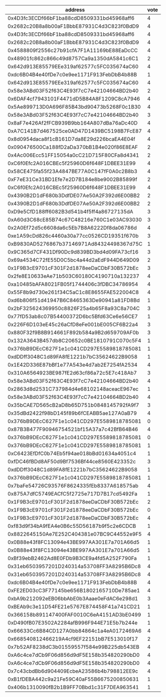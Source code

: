 address|vote|timestamp|signature
---|---|---|---
0x4D3fc3ECDf66bF1ba88cdD8509331bd45968aff6|4|1600778975|0x59635ee14fcad3319528cfa9dc194e98c730fa51891e0754883ce44f9f91ba8e25731f110d28f108bf989181b1ba478af5e9790a4ec672b87cfef1ee1b17dd6d1c
0x2682c20B8a8b00aF1BbbE87931C4d3C823f0BdD9|4|1600779176|0x28d94a0936da03383913af32b1218f680ec53a498bf1bfeaccba6d0953ec97ad0a042fa4b6633ba564587b8ccadb54cd5a65a43cd924721a4e6c3995de92d35e1c
0x4D3fc3ECDf66bF1ba88cdD8509331bd45968aff6|4|1600780174|0x1c5713e1023e6ef6c98ae80c5aabf1f2ccadeaa97d61e42bd00a589aaf7767b070fc790c97470406af1aa0fb19df72c6b30ed6818827b81d7c02884f3f0a7dcf1b
0x2682c20B8a8b00aF1BbbE87931C4d3C823f0BdD9|4|1600780265|0x9551c028d4a1b76675172ad7e046fa7a6d86becb872d4216a250af2d796a2af314df00f894ccab907050111801b2a5d8fa240a8ae88062afe75d3b422cf94c1c1b
0x4588809f2556c27b91cfA7F1A11169bE88EaDcCC|4|1600780411|0x264897a826b46097689c63ce904d307b3bbfdb1c2fea27cdd323d656d4ad2039346d1de5c6ecfaf487f8970397ae50cdd7149a8c9385e7e4e049dc4b883b358c1b
0x48901fc862c866c49d8757Ca9a1350dA5841c6C1|2|1600780476|0x1350a9450efbe8d83469d81c7e6d5046f08cc8101ce35f07645312b9164e48042ed109622415d71ffe0807290fb78017c33292dfe6141b3cb261c401d75110861b
0x642d913E85579EEe319af62577c5FC035674aC60|4|1600780497|0xadee38630f4e83699bdd198c81733cc242deec6f2a00ca31c566dc35432e95821aa257d2756485c5b222d28a3cee1e21713da6faa505945ed35a8b3631f26d1c1c
0xdc6B04B4e40fDe7c0e9ee1171F913FebDbB4b88B|1|1600780569|0x43af4e09da6bf344d6d58159f245555635f78c01b7599e4beda5f468b82bcbdc078d6b5e60244631ad20be7a5f70dbc2a27bcbfb9763a868445c7f3db3d475f01b
0x642d913E85579EEe319af62577c5FC035674aC60|4|1600780610|0x0e8b9539f060d98bafe4d01f40e21166b2012dfac022fc8f97859cb36216e45d4622da8d659c9fa17e31d1ebe11f2e2c220e3506d702adb8007f952e17116bce1b
0x58e3ABd03F52f63C4E93f7cC7e42104664BD2b40|2|1600780633|0x2b3d9d168cb0f275cfdc02f7e745640ff89f11de2ea9018819ad3989e67df03e0dca26ac1a4cf29ebeb0c1619ea26e38b85f5afce5e0d82c9bd1abb61861f7be1b
0x6DAF4cf7943101F4471dD5B84A8F1209C8cA7946|4|1600780647|0xe1efed84c9bf2605575d98e17ccecd9657bc20c5ea3b22534257bdbcbbddee8a74f6fdccb8cad2d0b8cadb1d56a5b992f790f8fa85f088ce9c8349e474cc09401b
0x5Ae899713D0A696F85B43bd90473b5268F0c1B30|4|1600780665|0x8f872ea9d37405b397614cf25edca839a76435848a805c38df7dec2c4d00658674e4a39abeedb086a5ab861042944b69e30af2fbd464f1dcc3e58553b40a69371b
0x58e3ABd03F52f63C4E93f7cC7e42104664BD2b40|3|1600780700|0x6c82d813644e2c7fc46dd1e60751ad64742f045e48cf7c2f8ffbda9769f8ea226d14cf71610e4a204398e7c44f738a73bdaf1de648eb97190051973c3e811f121c
0x8aF7e426Af2fFCB939B9bb164A807dBa76aDc40D|4|1600780691|0x1899c6e1ea4be0a16d87dfc9ff9dc500a9956ab81b33efebc4321fa26e47ecac42f494cddbf552abd02b83484ae5c112e7aebe1076682b35ba468fc74fd2a2e31c
0xA7C141B7d467525ce0AD47D1439BC5198B7FcE87|4|1600780719|0x9aba49c76a2beb71028e0a408354d46756f94e5f932cac8a56d7b21ecdc1aec40d123127e9253b49cbb0eee31793a54a98f918f556398296b45f2901e3686dbd1b
0x8d0954daca8f1cB161D7da8E29d226bcaEA4E04f|4|1600780850|0x41bbe177d04b1c39a1709777710034dc43714fa36ebb12923a0b7be058edb88459ab4576233c795aa0849d291b60de3ab8731cc6c2e0f3268c9ef3acd235ffe81c
0x090476500Ca188fD2aDa370bB1B4e020f86E8EAF|2|1600780877|0x12f22f3bd33b75827d7a55109cccc0022b307fa6011e683a18d780b836ca370623e7c0871c4ab4beb43ba555cc2627cabe9e91c578292324d2e6e622cbc79f881b
0x4Ac006Ecc51FF15054a0cC21D715F80CFa8d4341|2|1600780931|0x279c5c360c83f67a9b4b4f3b4bf83514f3f44a63a2f8e9ddd3b3567340187b7f3e6d5d976faee74adc2ec9baa8511a5a8d3f05188e7e574b7becb6ae622184981c
0xC6f0Efc2A016CBEc5f25960D6f648F1DBEE31E99|4|1600780933|0x9ce7cc1ad304099c36e2be66462a4ae5a66fa1bfe3730d0a1709da0f3b7f8bc96b840e2d34f44af3267e510777e68e585c518c121a70bc5708f7c9cb64179ea31c
0x58CE475fa55f23A4847BE77A0C147fF0A0c2B8b3|4|1600780990|0xa4a24b883f5e2a1ed67d501cff9c2c3b59085c488274d5f3715088ddac12ea446d0a7c4f8dfd325063441ae390e26be3361aaa768ecd1018dd06d0b4b8465f8a1b
0xF7eE31Ce31BD1Efe7e2D7B184e8be9002B85899f|2|1600781209|0x3613b453f80f92080f08b46b7c7302106fc103b1e9ddaeaee2f75223c62c581f184f9b096e35365c1a34b14c0276715c1f3d144333e04711eccecaf01db9b5661b
0xC6f0Efc2A016CBEc5f25960D6f648F1DBEE31E99|4|1600781311|0x425744e7f7cc65c31fea266876cb7c69e4b1b76b772774d911853cc6b375fc8a1ce80082344fd221ae39fb4270f05685de843815905ee45488567c26c99a90681b
0x4390B2D1dF680b3DdfDE07Ae50A2F392d6E00BB2|2|1600781396|0xe6d5a84c1612ed663d9678967811b7f0bf9deae54f809ce5c89e72b51260ea5c63c72dc8d17cc62ad47153c6b0836ed60be36f820d26b3d556cb58cad05fa49e1c
0x4390B2D1dF680b3DdfDE07Ae50A2F392d6E00BB2|2|1600781549|0x5d359b0455b4bdc55993cb91b82a7cdf988156030c348ee8ddaa8add3da0a0a049b1655a6864cb5c3e5816240e7a12680ee4007018624eb685d1aa0d5c3e8ad81c
0xD9e5CfD188ff6082B3d541b4f5ff4a86727135dA|3|1600781776|0x6675a0a0c38b173731dcc69b90ee8e3064c95a372db8d53ad2f3eae7933e38bd4fb8359ef3257fd252882fd34ee54c4e71c38a9a05d1aa4b2253b5b171dc6cbe1c
0xA60d3C68cE85B74c67C48216e760C1e03AC93030|3|1600781831|0xb7376500d9babe7dd175fe3999070b0103b597887095a94c0fdbb91271ac503c31063386438b7c17dd0d57faa9b7952639ed72a6ec24532720aa9648f0f9aa051b
0x2A0Ef72d5c6608da6c5Eb7B8A6222Df8da06786d|4|1600782327|0x161831e25ed81bd67be26b0f7863c8d903902399a7455e0799bf3aa0d81ae8ed3f4ed01528e71f13bef10a63934ff93b9f4977fb15508213e43b1fc472c1de0c1b
0xe1A59cDd826c4460a30a77cc0526CD19351f670b|3|1600782613|0x91647c8acb6a1f018bbe20bfb32721252028b7c6b234bf1686899ce6cdbcf07900e049d72d781ecb9a1af8df7c127c070fcb92289fe0d77e1f6baf3ba93f68c31b
0xB9830AD5276867b37146971Ad84324498367d75C|1|1600783027|0x9fbce9b87ce3fef652dbf8c0782454a03789b5c40efcb17f5a4125f89038158d4adf3d53becc9ae3a9f9280c589e778ba0b369f86bb2556104b2906662e43f991b
0x9C365d7CF431Df90Dc9d839BD3bd4d09FA73cf16|3|1600783046|0xb8accf89a1ac4d44debe52c9f618d71f198e47b3353d457dc0155b3b63f6484245b0cbbb3ed6f60a1d24fcfacbcad21a10a4f252bee1f133de7a3ce933b3bc911c
0x69a4534C72fE55D0C5bc4a44d2aEdF944D649D09|2|1600783375|0xaae244c791d7708f3425fcbaa67b1cc08bf56fdf942477e9ba55b2de910793e61c2893a2a48bb187537c1dfff31ec357cb69a95af485941e826a7f616bf0d5e11c
0x1F9B3cE9701cF301F2d1878eeDaCDbF30B572bEc|3|1600783413|0x6b160ec331d6ca84a9d67281b008d14183affa8396d113d868ac757d669fb3aa14acaa27e79b8f4f57a017499d123aa74f6a634aae4a8d0d4fcf4afb233e6efd1c
0x2fe8E10633eAe71b503C60180C4190710a132237|4|1600783920|0xcd1cdf34aa91f094a32e469ef26344b28d13d4d07203ce51fd455ccf7969838539699c86470fba98e32eac07b794b05dc5b1824da3e0e1aedd0ca579926c80291c
0xa10485bAFA8021FB05f1744406c3fDBC34786954|4|1600784304|0x7f6d03eb646bf66b8469d360ed2430f857cb7256395b1b990acee8c6d9174be5619c5b92d50a9a53a64719818dedc666e0a715e38b9c2ac77630f55ffcb87a621b
0x55F8b9d730e261f34C5aC1c8E8655FAE522004C8|4|1600784534|0x2d48dff95f67c3cf597a906e93dd307f4a8933c966fb1bae2b142e0fde6b7e6b50fc249d95107386ad82fd8950684ba075c2c97d210faac88c3efb11df1543d81c
0xd6b806f51d41947B6C8465363De90941a81FD8Bd|1|1600784746|0x584146e345b82572f3b0f60af14f699f0edc40ed7c86cafe89fe87e360e18cf553ec84541e0f0d986be3c84eb0ae640559fac2afd16c337bf3e9abe78ce7f7a71b
0x2bF325624369950c8826F25a4b65F8a93C8a704C|3|1600784982|0x966b670225a283f8a688058a6af9d1a2a80071b38d5af524d242de3121e383e71fba2855cf8d8e649a3dc56245bac60663e46316613424ce263b00d60d7f7b2c1b
0x77fD53ab8c07B54400372D6bc5Bfd63Ce6e56CE7|1|1600785155|0x262538cad8d7f22999986ff50fab0bef70b9d066e412304bd9e4969f54d72c6c556c9b537c92b6fc97a86dfae586abb34f093ebe29617f955d0670a8c7241cbb1b
0x226F6D103eE45c26aCfD8eFe001bE005CF6B22a4|3|1600785841|0x88a7faea781a3044d095d337510138b6b3391ced257e3ccfc2fcf4e8feb062890d87fba9c2124b4d74f38e8de2628e9aba2a9dc94266473d06b2906051c7b7431c
0x880F32f9B8B914661F892b584a9B2d659709AF0b|3|1600785958|0x84218eb956eb30063c608ed0f775d16cce5c8d285929ec6ac9527daf5a6d4cd7169dae465f8ae23757ffa1a59a16343056d186768c51b9b1c725647ea2231e7d1c
0x132A3643B457db8C20652c0BE1810791C070c5F4|1|1600785980|0x847fdee1c74c3af5c33099e47b390492f66b1b4528f3de8c7579027f2209265334135135b7fc5d8aff8849a2d2b69201bb2e639b6a06acab10bb223148aa783d1c
0x376bB9DEcC627F1e1c041CD297E5589818785081|1|1600786099|0xffbdd95228b0bf625313d73f1a91b210b5dc7b28cbba4de7eb47fff9a3862a560aeea1bdf27321441c1e54370c7724bc7634b95ff3cf15cc89d9f93747707bc11c
0xdDDff3048C1d89FA8fE1221b7bC35624622B9058|1|1600786361|0x07082b75dac1b9f8a881b579411b56265e10e3a32a019314ad2869e591781dc87b9bd839c85bd31f24ded511196321a4788619103f181c10d1f755630e8eaee81b
0x1E42D336E87bBf1e77A543e4d7ab2E7254fA2534|4|1600786455|0x658533644bf587be2c7a8133123ee5f01f40ffeafc55630aa4790bcfb41aa6a82271d78b9a5c38d198139f53692ed8435c4bfe26e14902b999309ebe08bed1b31b
0x310A6564923BE987fE2d63cf86a72c5E7c418Ab7|3|1600786484|0xa735e25054e6193f4b10689d67c163ad5d847301565d0ede092acce97c2dc03448bd4deebf7acdac4ed12c4c39d9759a5e2a294be5ca2bcf75fa6613649f521d1c
0x58e3ABd03F52f63C4E93f7cC7e42104664BD2b40|4|1600786510|0x1a2ad120e36a617cf26b756369614b5ab07dd4f9de7c16ae8364829c96e1f5ea43c20d838b01fe43c9ce4829cef177b4eb7682b78506beebf39d470c3798324c1c
0x2863d8d2531C737984d4e68102148aceacE967ec|1|1600786578|0xba3395a03be7e752b600de4d86db1cbd169293d4c2a1e08e41826e1a31fa704000fece8f827a9022712052c49bb952a86095fef9ee4e75db80d7690ad7b2926b1b
0x58e3ABd03F52f63C4E93f7cC7e42104664BD2b40|4|1600786651|0xd6f0540223d176f19bbd9f5f1992f797beb1370bca1935589d37edb73de241f765339de8effbd4cb2d98392ca62d73ad199b25f93e505772a5b2c6c49a74b9f51c
0x35bCAE7D565cB2aD8b65D751b0848145792fA9f7|3|1600786662|0x7ff840cb9b3a7a0daa0765c02a825ff7c85bf711c4a73cf648b3cb1ea61c62db67395d2d335df9f538e731f8616d0aac985420293e2fabf84ffa6b039e194e061b
0x35dBd2422f98bD145f89b6fCEABB5ae127A0aB79|4|1600786720|0x878616173cb1672da0375f9025d0eef597c6615015aa949c39bc6d0793b38c6c737837617081b24bbfad4a2078a3e940c18afceabf8e88c403fef9c1448bbdd31b
0x376bB9DEcC627F1e1c041CD297E5589818785081|0|1600786975|0x40ddd03122863a52c2b9c34da7af515d9cb2b1d4acb1b5cd8e1d50b9233b8ed274cb01c736bee3f24dd34dac5e896ee9e049d0d139c050bb97342508387db2201b
0x87B3B477F90946754521bf15A37a7c42BfB64B46|4|1600787014|0x7e616053e27395d9ca031c6505ca06299a30fe241d8cb938d525d65e03c3369e4580d006b7c9151464d1e459ca82c7cdefcc0cf5e76fce035ec7b2da18b407e01c
0x376bB9DEcC627F1e1c041CD297E5589818785081|0|1600787080|0x71d05511c112ae245c61171195d311c074fda1181e8e4baa2af9c479f105a43615ac71d9688fd0aca57e000ddd9ecf0becdb7122125df73d6f00387bd86d34a41b
0x376bB9DEcC627F1e1c041CD297E5589818785081|1|1600787223|0x86754b0747b7fc8754c935be4fe063e5d6a9b8d0259c1ccf59ef945157e12acf232e9a4641f54f8669311a2ddff471b1dfabeceacc0f7867c993d0a54f8f86311c
0xC6423EfDfC0b74Eb5f94ae018bBd01634a4051c4|1|1600787226|0xb18502800d0c603c2a6e7d1ea1b8bb93a0b5777be3abf905cace77ef5c6da9a506e5fd102ab73e1a7970f9558c96e010ad985481aeafcb7cd9ffb0484a09af1d1b
0xfDC46fBDd8AF50d9Bf7536Bf44ce8560E423352c|3|1600787245|0xa1454c968f40a61d5b2e7761cc232458b9b20133412b7ead83f0b96033e0dcb11f3a0a863bb16627d549a3027b95d5aca2f08b1b345901edad9f1313856967fc1b
0xdDDff3048C1d89FA8fE1221b7bC35624622B9058|1|1600787384|0xc636a3d0f0ad2b9eb8174bf3a152b142025cd3cb077d0d2ef9408042ca69e2d129191db28b9d392eae273b7a03d518264f51e1b3b7e7b4d275af27b34b16386e1b
0x376bB9DEcC627F1e1c041CD297E5589818785081|1|1600787388|0x048112e2b09faf0cebd7eb739b3c2385d6a7163b879e21ec4e780c4d219293ec0ce859d26a03553efa0c7296b73417453c505a935783dab549f4e6dde000a41b1b
0x7baFe54726C93576F8624335fEb8337A618575ab|4|1600787981|0x5c1247d6c14ef3eb1036e7b76314e9cdb64cabfcf06a13eba8f4652273454b1e5bc35c7d7679c0cf7491f0d2854da0cfddebeefbad16a8106ee5b5f45c63cb961c
0x875A7dfC5749EACfC5f2725e717D7B17cd5492Fa|1|1600788177|0x5ecc314bef82b7590106b9bd3f66cdf19d60f2d957d322adbaa02a95bc99e13f372a26f714640dd9cc0faf17e20691fa7a792e422d206d853af88b2df74a4bb71c
0x1F9B3cE9701cF301F2d1878eeDaCDbF30B572bEc|2|1600788290|0x02e76e91f4ba9c9e9ecf245a454000b47b6f52a37757cbf72605ded7774459292d1feb65621e2d6198b65c51667e648fbca2b176faf9d47959d72d2c482dfb851c
0x1F9B3cE9701cF301F2d1878eeDaCDbF30B572bEc|0|1600788360|0xbebee70c4e0e119665894db8b38e8bd8d3890e808d2a08f394f027dcdf5a2d76623ea89d636c68afe572e141d3c1d6362ab030aa4abb3760d2f611ade8fbc4671b
0x1F9B3cE9701cF301F2d1878eeDaCDbF30B572bEc|4|1600788558|0x4525822e54138d6e5f1951a3717bd613035607b26d2a9d31f62e17d5223f76db70f8d281333173ca2497bf2343db381991cc531d5335744e2f75ea3224d3aba91b
0xf83d9f34bA9fEA4e0B6c55D56187b9f5c2e6CDCB|1|1600789282|0x23e1d61bc053ad37de046c5cb76be2453ddbefdeeedd332ae2c2367ac5b076cf36c397e5b47f3039ccf7c2771e8440f776e769f5850c6c66260f4d8038224cb21c
0x8822645150Ae7E252C404381e07BC9C44552e9F5|4|1600789541|0x36b7b05168aae344976313987e2c6984fe7362a3fb7679498e58ae88c144e68c08fb548305a22d85027e738b222acf1fa9d77b74148b5bfc89799941e015c76e1b
0x0B88e43f8FC13094e43BE997AA301E7a701A66d5|1|1600789613|0x0db93bcae079e05468a426e63845a88a4e5000ab38f24605a2dcf3b90d8bb1a839a1ec40fe68b418479b32635f6075ee09501c0c86996ce66e9015770eab9ed11c
0x0B88e43f8FC13094e43BE997AA301E7a701A66d5|1|1600789697|0x6a3d7317cc471852e26a742408affdcde6aeb3e01358dfc89d6742448393ddbb349dcca308d2b520bc700c76169950e788fced12f53144a5f5e3ec4e1ce4d9561c
0xBf39ebB2462Ad8E0FDb9B3CE9a4fd5A252F790Fa|1|1600790286|0x95214439981730f2c7a1a1a70d4fd8ebf3cff8bcd8e1de6a0979961cfba7844d63177845276c67ca039b41569f827fa10accbea0b0503f46f3b7c12ec38a80321c
0x31eb6503957201D240314a53708FF3A8295B6Dc8|4|1600790328|0x222e6260fa53bb41edc6e68ac7184f56cc38cf3c01a81b6f9844af55c730673a4166ce05275f6e0cb324b5bd1174b00e96ce63659f5410e55ad15887ce5003321c
0x31eb6503957201D240314a53708FF3A8295B6Dc8|4|1600790523|0xb9229c77868f35aea8ec1bb5262e01410ec2870ab11f18c45a4ca9aae18d830f045b26442be1a0eb57cb4e40f5c842287e2d8511b61fd05b24d710f8252e4ab01c
0xdc6B04B4e40fDe7c0e9ee1171F913FebDbB4b88B|4|1600790677|0x8c5ab84ee121780581f10292be2ac69441be6ba767ab030493c1ecd8bbcde620195149bb25be6ecf8adcc8a38eac06d68370a8a010c5738b6eb2e61c1ac5c72d1c
0xFE2ED03cC3F77145be656B1802165710De785ae1|4|1600790857|0x73ce737ad2f78980f681b8524d0b66eaa49273b580d2e2d5b1f8281751d11dc30deede8a116f0173127d8922dd4d4bea3ec81b1ca882e21de1f8b8039f1a41a51b
0xbA9b212092eEB06bbAbE0b3Aaae0eFdAC6e298d1|3|1600792049|0x2cd8873c4233da7db3f80fab8ad3538a0f527cdd545aede7feb04cab3f27b27f0cbbb5f0b9e010811f6d205b2d332a275fec60b4740cccd5bf780fc489e0c20f1c
0xBEAb9c3e11D54FE21e5767E874458F41a741CD21|1|1600793804|0x7e164a67ab4a33be1611d68ab595a4645a5352ba051ccb1d4d3b9cb25cb3fb7c60bc88ed1ffd84f2e77712338c58a40085a64d50ad7c978a7c3bd24bfbf36d341c
0x366158b891147400FAF0010C6eA4151AD3bE0499|1|1600794590|0xa4b5411a0e8eed819da7ebe5d14dc385448649aa94454d27028058ca31184be159663ef957313591b3a37e0ca085094c6eed34eb5bc3f9874447b88255e59e3e1b
0xD490fB07E3502A2284afB996F944E71E5b7b244e|1|1600794998|0xe0047707c326efca1c8848c2d0a20085d05cfe4526144dd26b0cfd90c900497d7b6106293558456080088a6911492d859c284771971b70219405eb8e5acc5c321c
0x66633Cc6B84CD127A0bb84864c1a4eA0172469A6|4|1600795458|0xe9ff195f29df194a6809e118ec38b20e5d8e9fa6ded9efb3555ae4d81eb979930a9e1ff8b823c1793fc95a709c30573009fbe57b07e03136ef42c1a4465b7bb81c
0x668540812466219A4cf9EF22151bB7E513010f17|2|1600796015|0x381aad582cd1ad32f42f28a09bf8b2c86ddf5a46675a608ba697d1f88976471117404126eaadf4e95a70186f94eba58865b41887e5eb023691b3fb0b4a73d5d01c
0x7b52AF8238dC3b01559557f584e99B225db543EB|4|1600796550|0xb83bbb6cd15cf50d923ede3775c308ff4a30c9971bad020424b7b6ef77f452ba50f3fa1e9c5e1949468f1d85d5637828f18118b4156176f364d309a3a196f5e51b
0xA6c4ce7dCb9F06d856d9dF5E158b354820290bD0|4|1600797013|0x9c1529fbdf889e6a326141b77a30468b591d577407686e6d96e67aaec7ffe53f7676fc4d6f8cace04ec2c86fdd784c527920b2994f9eac22ef692ff9351c977a1b
0xA6c4ce7dCb9F06d856d9dF5E158b354820290bD0|4|1600797089|0x1df8cca93ec881941210d4c62d4d59955d73906afad570d516a1ce688dbd030a06ddcdaca8858cd54b8922c8f57ab3c305c6039b1b4b9185ddef7195c2812f861c
0x7c43cbdBb6d904409EcbeA23586b4b798812EE9c|4|1600811746|0xf81dd74c58e3c0358746afe04ff14fef8d923f0e36917629998fbe8ec6d2b29147c86e58c54a720c9caa8d865b565416d89379f52c6050113982640bbd128a3a1c
0xB1fDEBA442c9a21Fe59C40aF55B6675200850631|1|1600811963|0x541b21f2f106383ea3a74c7009d623e878267244a3f6bf0c5423522d8adf0959415e7a01192b6bd373b258ab684a3ba55036a8b5c895952b77712a2c59e938601b
0x406b1310090fB2b1B9FF70Bbd1c31F7DEA963541|1|1600812363|0xb8c71102afce899d41d7d661afdca8022fe180c9e4a72941b0baad5e00fcbde008660dc8a5b3fd31fd3d7f373adf3053ba5d83e9b3725d15b9408198908cfd5e1b